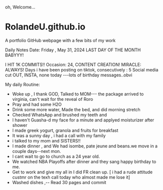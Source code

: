 oh, Welcome...
# RolandeU.github.io
A portfolio GitHub webpage with a few bits of my work

Daily Notes
Date: Friday , May 31, 2024
LAST DAY OF THE MONTH BABYYY!

I HIT 1K COMMITS!!
Occasion: 24, CONTENT CREATION!
MIRACLE: ALWAYS!
Days i have been posting on tiktok, consecutively : 5 
Social media cut OUT, INSTA, none today ---lots of birthday messages..obvi 

My daily Routine:
- Woke up , I thank GOD, Talked to MOM--- the package arrived to virginia, can't wait for the reveal of Roro
- Pray and had some H2O
- Drink some more water, Made the bed, and did morning stretch
- Checked WhatsApp and brushed my teeth and
- I haven't Guasha-d my face for a minute and applyed moisturizer after shower
- I made greek yogurt, granola and fruits for breakfast 
- It was a sunny day , i had a call with my family
- i talked to my mom and SISTERS!!
- I made dinner , and We had isombe, pate jeune and beans.we move in a couple days--next mon.
- I cant wait to go to church as a 24 year old.
- We watched NBA Playoffs after dinner and they sang happy birthday to me.
- Get to work and give my all in I did FR clean up.
[ i had a rude attitude custmr on the texh call today who almost made me lose it]
- Washed dishes ,-- Read 30 pages and commit


